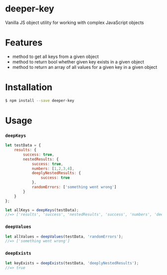 # deeper-key
Vanilla JS object utility for working with complex JavaScript objects

# Features
- method to get all keys from a given object
- method to return bool whether given key exists in a given object
- method to return an array of all values for a given key in a given object

# Installation
```sh
$ npm install --save deeper-key
```
# Usage

### ```deepKeys```
```javascript
let testData = {
    results: {
        success: true,
        nestedResults: {
            success: true,
            numbers: [1,2,3,4],
            deeplyNestedResults: {
                success: true
            },
            randomErrors: ['something went wrong']
        }
    }
};

let allKeys = deepKeys(testData);
//=> ['results', 'success', 'nestedResults', 'success', 'numbers', 'deeplyNestedResults', 'success']
```

### ```deepValues```
```javascript
let allValues = deepValues(testData, 'randomErrors');
//=> ['something went wrong']
```

### ```deepExists```
```javascript
let keyExists = deepExists(testData, 'deeplyNestedResults');
//=> true
```